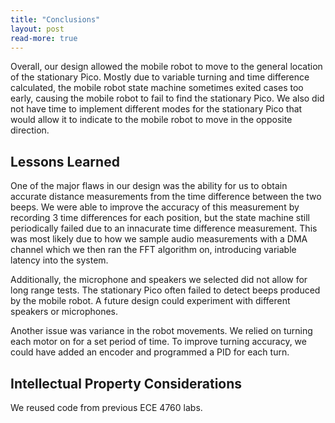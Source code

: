 ```yaml
---
title: "Conclusions"
layout: post
read-more: true
---
```


Overall, our design allowed the mobile robot to move to the general location of the stationary Pico. Mostly due to variable turning and time difference calculated, the mobile robot state machine sometimes exited cases too early, causing the mobile robot to fail to find the stationary Pico. We also did not have time to implement different modes for the stationary Pico that would allow it to indicate to the mobile robot to move in the opposite direction.

## Lessons Learned

One of the major flaws in our design was the ability for us to obtain accurate distance measurements from the time difference between the two beeps. We were able to improve the accuracy of this measurement by recording 3 time differences for each position, but the state machine still periodically failed due to an innacurate time difference measurement. This was most likely due to how we sample audio measurements with a DMA channel which we then ran the FFT algorithm on, introducing variable latency into the system.

Additionally, the microphone and speakers we selected did not allow for long range tests. The stationary Pico often failed to detect beeps produced by the mobile robot. A future design could experiment with different speakers or microphones.

Another issue was variance in the robot movements. We relied on turning each motor on for a set period of time. To improve turning accuracy, we could have added an encoder and programmed a PID for each turn.

## Intellectual Property Considerations

We reused code from previous ECE 4760 labs.
